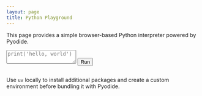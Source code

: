 ```yaml
---
layout: page
title: Python Playground
---
```


<p>This page provides a simple browser-based Python interpreter powered by Pyodide.</p>

<div class="py-terminal">
  <textarea id="py-input" placeholder="print('hello, world')"></textarea>
  <button id="py-run" type="button">Run</button>
  <pre id="py-output"></pre>
</div>

<script type="module">
  import { loadPyodide } from 'https://cdn.jsdelivr.net/pyodide/v0.23.2/full/pyodide.mjs';
  async function main() {
    const pyodide = await loadPyodide();
    document.getElementById('py-run').addEventListener('click', async () => {
      const code = document.getElementById('py-input').value;
      let result = '';
      try {
        result = await pyodide.runPythonAsync(code);
      } catch (err) {
        result = err;
      }
      document.getElementById('py-output').textContent = result ?? '';
    });
  }
  main();
</script>

<p>Use <code>uv</code> locally to install additional packages and create a custom environment before bundling it with Pyodide.</p>

